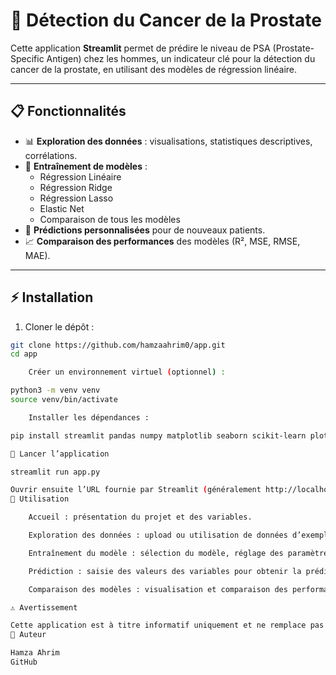 # 🏥 Détection du Cancer de la Prostate

Cette application **Streamlit** permet de prédire le niveau de PSA (Prostate-Specific Antigen) chez les hommes, un indicateur clé pour la détection du cancer de la prostate, en utilisant des modèles de régression linéaire.

---

## 📋 Fonctionnalités

- 📊 **Exploration des données** : visualisations, statistiques descriptives, corrélations.
- 🤖 **Entraînement de modèles** :
  - Régression Linéaire
  - Régression Ridge
  - Régression Lasso
  - Elastic Net
  - Comparaison de tous les modèles
- 🔮 **Prédictions personnalisées** pour de nouveaux patients.
- 📈 **Comparaison des performances** des modèles (R², MSE, RMSE, MAE).

---

## ⚡ Installation

1. Cloner le dépôt :
```bash
git clone https://github.com/hamzaahrim0/app.git
cd app

    Créer un environnement virtuel (optionnel) :

python3 -m venv venv
source venv/bin/activate

    Installer les dépendances :

pip install streamlit pandas numpy matplotlib seaborn scikit-learn plotly

🚀 Lancer l’application

streamlit run app.py

Ouvrir ensuite l’URL fournie par Streamlit (généralement http://localhost:8501) dans votre navigateur.
📝 Utilisation

    Accueil : présentation du projet et des variables.

    Exploration des données : upload ou utilisation de données d’exemple, visualisations et analyses.

    Entraînement du modèle : sélection du modèle, réglage des paramètres, entraînement.

    Prédiction : saisie des valeurs des variables pour obtenir la prédiction de LPSA.

    Comparaison des modèles : visualisation et comparaison des performances des modèles.

⚠️ Avertissement

Cette application est à titre informatif uniquement et ne remplace pas un diagnostic médical professionnel.
🔗 Auteur

Hamza Ahrim
GitHub
